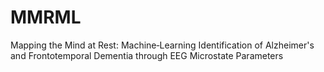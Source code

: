 # MMRML
Mapping the Mind at Rest: Machine‑Learning Identification of Alzheimer's and Frontotemporal Dementia through EEG Microstate Parameters
